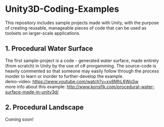 # Unity3D-Coding-Examples
This repository includes sample projects made with Unity, with the purpose of creating reusable, manageable pieces of code that can be used as toolsets on larger-scale applications. 
## 1. Procedural Water Surface
The first sample-project is a code - generated water surface, made entirely (from scratch) in Unity by the use of c# prorgamming. The source-code is heavily commented so that someone may easily follow through the process inorder to learn or inorder to further-develop the example.  
demo-video: https://www.youtube.com/watch?v=xy8MhL6WoSw  
more info about this example: http://www.konsfik.com/procedural-water-surface-made-in-unity3d/  
  
## 2. Procedural Landscape
Coming soon!
